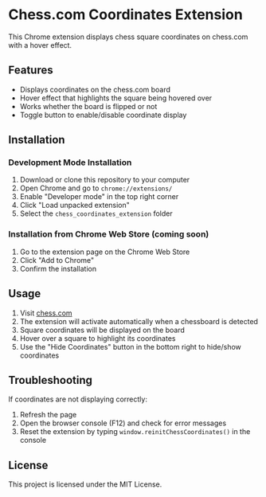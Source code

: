 # Chess.com Coordinates Extension

This Chrome extension displays chess square coordinates on chess.com with a hover effect.

## Features

- Displays coordinates on the chess.com board
- Hover effect that highlights the square being hovered over
- Works whether the board is flipped or not
- Toggle button to enable/disable coordinate display

## Installation

### Development Mode Installation

1. Download or clone this repository to your computer
2. Open Chrome and go to `chrome://extensions/`
3. Enable "Developer mode" in the top right corner
4. Click "Load unpacked extension"
5. Select the `chess_coordinates_extension` folder

### Installation from Chrome Web Store (coming soon)

1. Go to the extension page on the Chrome Web Store
2. Click "Add to Chrome"
3. Confirm the installation

## Usage

1. Visit [chess.com](https://www.chess.com)
2. The extension will activate automatically when a chessboard is detected
3. Square coordinates will be displayed on the board
4. Hover over a square to highlight its coordinates
5. Use the "Hide Coordinates" button in the bottom right to hide/show coordinates

## Troubleshooting

If coordinates are not displaying correctly:

1. Refresh the page
2. Open the browser console (F12) and check for error messages
3. Reset the extension by typing `window.reinitChessCoordinates()` in the console

## License

This project is licensed under the MIT License.
